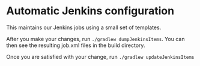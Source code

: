 Automatic Jenkins configuration
===============================

This maintains our Jenkins jobs using a small set of templates.

After you make your changes, run ```./gradlew dumpJenkinsItems```. You can then see the resulting job.xml files in the build directory.

Once you are satisfied with your change, run ```./gradlew updateJenkinsItems```